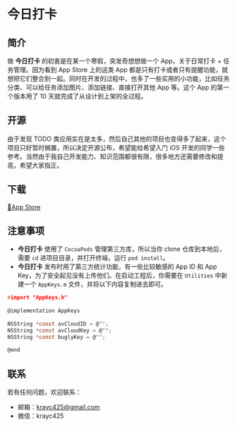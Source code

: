 # 今日打卡

## 简介

做 **今日打卡** 的初衷是在某一个寒假，突发奇想想做一个 App，关于日常打卡 + 任务管理。因为看到 App Store 上的这类 App 都是只有打卡或者只有提醒功能，就想把它们整合到一起。同时在开发的过程中，也多了一些实用的小功能，比如任务分类、可以给任务添加图片、添加链接、直接打开其他 App 等。这个 App 的第一个版本用了 10 天就完成了从设计到上架的全过程。

## 开源

由于发现 TODO 类应用实在是太多，然后自己其他的项目也变得多了起来，这个项目只好暂时搁置，所以决定开源公布，希望能给希望入门 iOS 开发的同学一些参考。当然由于我自己开发能力、知识范围都很有限，很多地方还需要修改和提高，希望大家指正。

## 下载

[🍎App Store](https://itunes.apple.com/us/app/keeping/id1197272196)

## 注意事项

* **今日打卡** 使用了 `CocoaPods` 管理第三方库，所以当你 clone 仓库到本地后，需要 `cd` 进项目目录，并打开终端，运行 `pod install`。
* **今日打卡** 发布时用了第三方统计功能，有一些比较敏感的 App ID 和 App Key，为了安全起见没有上传他们。在启动工程后，你需要在 `Utilities` 中新建一个 `AppKeys.m` 文件，并将以下内容复制进去即可。  

```C
#import "AppKeys.h"
    
@implementation AppKeys
    
NSString *const avCloudID = @"";
NSString *const avCloudKey = @"";
NSString *const buglyKey = @"";
    
@end
```
    
## 联系

若有任何问题，欢迎联系：

* 邮箱：[krayc425@gmail.com](krayc425@gmail.com)
* 微信：krayc425